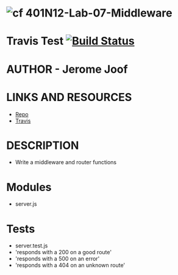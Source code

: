 ![cf](http://i.imgur.com/7v5ASc8.png) 401N12-Lab-07-Middleware
==========================================

# Travis Test [![Build Status](https://www.travis-ci.com/jjblues86/401N12-Middleware-lab-07-testing.svg?branch=master)](https://www.travis-ci.com/jjblues86/401N12-Middleware-lab-07-testing)
# AUTHOR - Jerome Joof
# LINKS AND RESOURCES
* [Repo](https://www.travis-ci.com/jjblues86/401N12-Middleware-lab-07-testing.svg?branch=master)
* [Travis](https://www.travis-ci.com/jjblues86/401N12-Middleware-lab-07-testing.svg?branch=master)
# DESCRIPTION
* Write a middleware and router functions

# Modules
* server.js

# Tests
* server.test.js
* 'responds with a 200 on a good route'
* 'responds with a 500 on an error'
* 'responds with a 404 on an unknown route'
